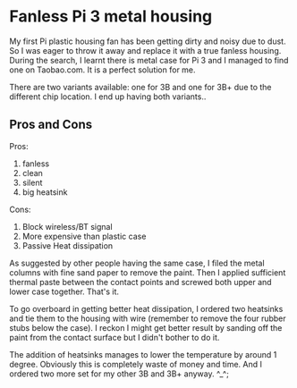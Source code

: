 # Fanless Pi 3 metal housing
My first Pi plastic housing fan has been getting dirty and noisy due to dust. So I was eager to throw it away and replace it with a true 
fanless housing. During the search, I learnt there is metal case for Pi 3 and I managed to find one on Taobao.com. It is a perfect solution for me.

There are two variants available: one for 3B and one for 3B+ due to the different chip location. I end up having both variants..

## Pros and Cons
Pros:
1. fanless
2. clean
3. silent
4. big heatsink

Cons:
1. Block wireless/BT signal
2. More expensive than plastic case
3. Passive Heat dissipation

As suggested by other people having the same case, I filed the metal columns with fine sand paper to remove the paint. Then I applied 
sufficient thermal paste between the contact points and screwed both upper and lower case together. That's it.

To go overboard in getting better heat dissipation, I ordered two heatsinks and tie them to the housing with wire (remember to remove
the four rubber stubs below the case). I reckon I might get better result by sanding off the paint from the contact surface but I didn't bother to do it. 

The addition of heatsinks manages to lower the temperature by around 1 degree. Obviously this is completely waste of money and time. And I ordered two more set for my other 3B and 3B+ anyway. ^_^;
